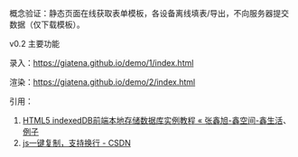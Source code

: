 概念验证：静态页面在线获取表单模板，各设备离线填表/导出，不向服务器提交数据（仅下载模板）。
  
  
v0.2 主要功能
  
录入：https://giatena.github.io/demo/1/index.html
  
渲染：https://giatena.github.io/demo/2/index.html
  
  
引用：
1. [HTML5 indexedDB前端本地存储数据库实例教程 « 张鑫旭-鑫空间-鑫生活](https://www.zhangxinxu.com/wordpress/2017/07/html5-indexeddb-js-example/)、[例子](https://www.zhangxinxu.com/study/201707/indexeddb-example.html)
2. [js一键复制，支持换行 - CSDN](https://blog.csdn.net/dingxiaowang2014/article/details/83215085)
